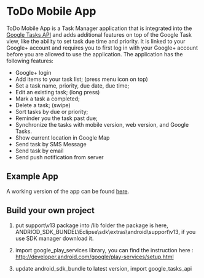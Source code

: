 # ToDo Mobile App

ToDo Mobile App is a Task Manager application that is integrated into the [Google Tasks API](https://developers.google.com/google-apps/tasks/) and adds additional features on top of the Google Task view, like the ability to set task due time and priority. It is linked to your Google+ account and requires you to first log in with your Google+ account before you are allowed to use the application. The application has the following features:
- Google+ login
- Add items to your task list; (press menu icon on top)
- Set a task name, priority, due date, due time;
- Edit an existing task; (long press)
- Mark a task a completed;
- Delete a task; (swipe)
- Sort tasks by due or priority;
- Reminder you the task past due;
- Synchronize the tasks with mobile version, web version, and Google Tasks.
- Show current location in Google Map
- Send task by SMS Message
- Send task by email
- Send push notification from server

## Example App

A working version of the app can be found [here](https://play.google.com/store/apps/details?id=com.rockyniu.todolist).

## Build your own project

1) put support\v13 package into /lib folder
the package is here, ANDRIOD_SDK_BUNDEL\Eclipse\sdk\extras\android\support\v13, if you use SDK manager download it.

2) import google_play_services library, you can find the instruction here : http://developer.android.com/google/play-services/setup.html

3) update android_sdk_bundle to latest version, import google_tasks_api
